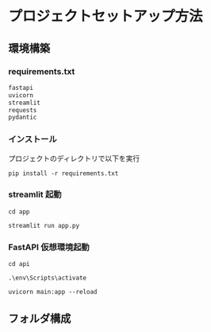 # プロジェクトセットアップ方法

## 環境構築

### requirements.txt

```txt
fastapi
uvicorn
streamlit
requests
pydantic
```

### インストール

プロジェクトのディレクトリで以下を実行

```
pip install -r requirements.txt
```

### streamlit 起動

```
cd app
```

```
streamlit run app.py
```

### FastAPI 仮想環境起動

```
cd api
```

```
.\env\Scripts\activate
```

```
uvicorn main:app --reload
```

## フォルダ構成
